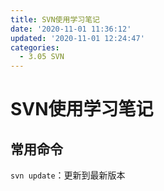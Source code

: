 ```yaml
---
title: SVN使用学习笔记
date: '2020-11-01 11:36:12'
updated: '2020-11-01 12:24:47'
categories:
  - 3.05 SVN
---
```

# SVN使用学习笔记

## 常用命令

`svn update`：更新到最新版本
